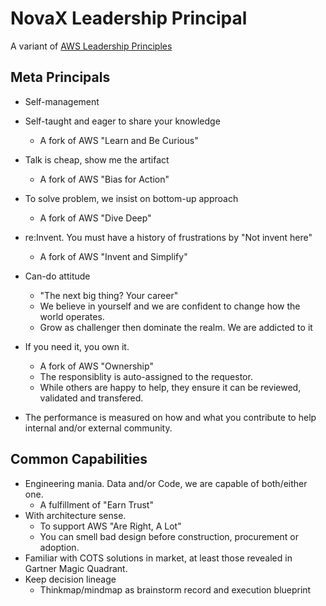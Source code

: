 # NovaX Leadership Principal

A variant of [AWS Leadership Principles](https://www.aboutamazon.com/about-us/leadership-principles)
## Meta Principals
- Self-management
- Self-taught and eager to share your knowledge
  - A fork of AWS "Learn and Be Curious"
- Talk is cheap, show me the artifact
  - A fork of AWS "Bias for Action"
- To solve problem, we insist on bottom-up approach
  - A fork of AWS "Dive Deep"

- re:Invent. You must have a history of frustrations by "Not invent here"
  - A fork of AWS "Invent and Simplify"
- Can-do attitude
  - "The next big thing? Your career"
  - We believe in yourself and we are confident to change how the world operates. 
  - Grow as challenger then dominate the realm. We are addicted to it
- If you need it, you own it.
  - A fork of AWS "Ownership"
  - The responsiblity is auto-assigned to the requestor.
  - While others are happy to help, they ensure it can be reviewed, validated and transfered.
- The performance is measured on how and what you contribute to help internal and/or external community.

## Common Capabilities
- Engineering mania. Data and/or Code, we are capable of both/either one.
  - A fulfillment of "Earn Trust"
- With architecture sense.
  - To support AWS "Are Right, A Lot"
  - You can smell bad design before construction, procurement or adoption.
- Familiar with COTS solutions in market, at least those revealed in Gartner Magic Quadrant.
- Keep decision lineage
  - Thinkmap/mindmap as brainstorm record and execution blueprint

